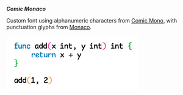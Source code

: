 **_Comic Monaco_**

Custom font using alphanumeric characters from [Comic Mono](https://dtinth.github.io/comic-mono-font/), with punctuation glyphs from [Monaco](https://github.com/probil/Monaco-IDE-font).

![an example usage of the font](./assets/example.png)
